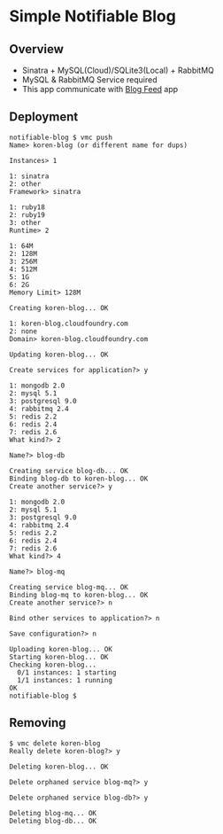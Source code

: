 # Simple Notifiable Blog

## Overview

- Sinatra + MySQL(Cloud)/SQLite3(Local) + RabbitMQ
- MySQL & RabbitMQ Service required
- This app communicate with [Blog Feed](../blog-feed) app

## Deployment

	notifiable-blog $ vmc push
	Name> koren-blog (or different name for dups)
	
	Instances> 1
	
	1: sinatra
	2: other
	Framework> sinatra
	
	1: ruby18
	2: ruby19
	3: other
	Runtime> 2
	
	1: 64M
	2: 128M
	3: 256M
	4: 512M
	5: 1G
	6: 2G
	Memory Limit> 128M
	
	Creating koren-blog... OK
	
	1: koren-blog.cloudfoundry.com
	2: none
	Domain> koren-blog.cloudfoundry.com
	
	Updating koren-blog... OK
	
	Create services for application?> y
	
	1: mongodb 2.0
	2: mysql 5.1
	3: postgresql 9.0
	4: rabbitmq 2.4
	5: redis 2.2
	6: redis 2.4
	7: redis 2.6
	What kind?> 2
	
	Name?> blog-db
	
	Creating service blog-db... OK
	Binding blog-db to koren-blog... OK
	Create another service?> y
	
	1: mongodb 2.0
	2: mysql 5.1
	3: postgresql 9.0
	4: rabbitmq 2.4
	5: redis 2.2
	6: redis 2.4
	7: redis 2.6
	What kind?> 4
	
	Name?> blog-mq
	
	Creating service blog-mq... OK
	Binding blog-mq to koren-blog... OK
	Create another service?> n
	
	Bind other services to application?> n
	
	Save configuration?> n
	
	Uploading koren-blog... OK
	Starting koren-blog... OK
	Checking koren-blog...
	  0/1 instances: 1 starting
	  1/1 instances: 1 running
	OK
	notifiable-blog $

## Removing

	$ vmc delete koren-blog
	Really delete koren-blog?> y
	
	Deleting koren-blog... OK

	Delete orphaned service blog-mq?> y
	
	Delete orphaned service blog-db?> y
	
	Deleting blog-mq... OK
	Deleting blog-db... OK